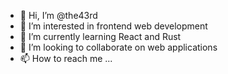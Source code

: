 - 👋 Hi, I’m @the43rd
- 👀 I’m interested in frontend web development 
- 🌱 I’m currently learning React and Rust
- 💞️ I’m looking to collaborate on web applications 
- 📫 How to reach me ...

<!---
this is a ✨ special ✨ repository because its `README.md` (this file) appears on your GitHub profile.
You can click the Preview link to take a look at your changes.
--->
